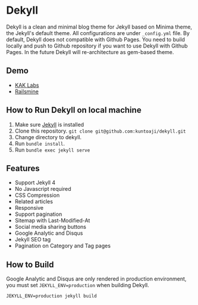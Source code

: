 # Dekyll

Dekyll is a clean and minimal blog theme for Jekyll based on Minima theme, the Jekyll's default theme. All configurations are under `_config.yml` file.
By default, Dekyll does not compatible with Github Pages.
You need to build locally and push to Github repository if you want to use Dekyll with Github Pages. In the future Dekyll will re-architecture as gem-based theme.

## Demo
* [KAK Labs](https://www.kaklabs.com)
* [Railsmine](https://www.railsmine.net)

## How to Run Dekyll on local machine

1. Make sure [Jekyll] is installed
2. Clone this repository. `git clone git@github.com:kuntoaji/dekyll.git`
3. Change directory to dekyll.
4. Run `bundle install`.
5. Run `bundle exec jekyll serve`

## Features

* Support Jekyll 4
* No Javascript required
* CSS Compression
* Related articles
* Responsive
* Support pagination
* Sitemap with Last-Modified-At
* Social media sharing buttons
* Google Analytic and Disqus
* Jekyll SEO tag
* Pagination on Category and Tag pages

## How to Build
Google Analytic and Disqus are only rendered in production environment, you must set `JEKYLL_ENV=production` when building Dekyll.

```
JEKYLL_ENV=production jekyll build
```

[Jekyll]: https://jekyllrb.com/
